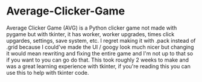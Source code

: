 # Average-Clicker-Game
Average Clicker Game (AVG) is a Python clicker game not made with pygame but with tkinter, it has worker, worker upgrades, times click upgardes, settings, save system, etc.
I regret making it with .pack instead of .grid because I could've made the UI / googy look much nicer but changing it would mean rewriting and fixing the entire game and I'm not up to that so if you want to you can go do that. This took roughly 2 weeks to make and was a great learning experience with tkinter, if you're reading this you can use this to help with tkinter code.



